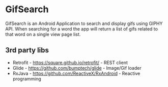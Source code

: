 # GifSearch

GifSearch is an Android Application to search and display gifs using GIPHY API. 
When searching for a word the app will return a list of gifs related to that word on a single view page list.

## 3rd party libs 
* Retrofit - https://square.github.io/retrofit/ - REST client
* Glide - https://github.com/bumptech/glide - Image/Gif loader
* RxJava - https://github.com/ReactiveX/RxAndroid - Reactive programming